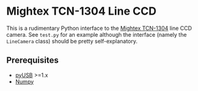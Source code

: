 # Mightex TCN-1304 Line CCD

This is a rudimentary Python interface to the
[Mightex TCN-1304](http://www.mightexsystems.com/family_info.php?cPath=5_48&categories_id=48)
line CCD camera.
See `test.py` for an
example although the interface (namely the `LineCamera` class) should
be pretty self-explanatory.

## Prerequisites

 * [pyUSB](http://sourceforge.net/apps/trac/pyusb/) >=1.x
 * [Numpy](http://www.scipy.org/)
 
